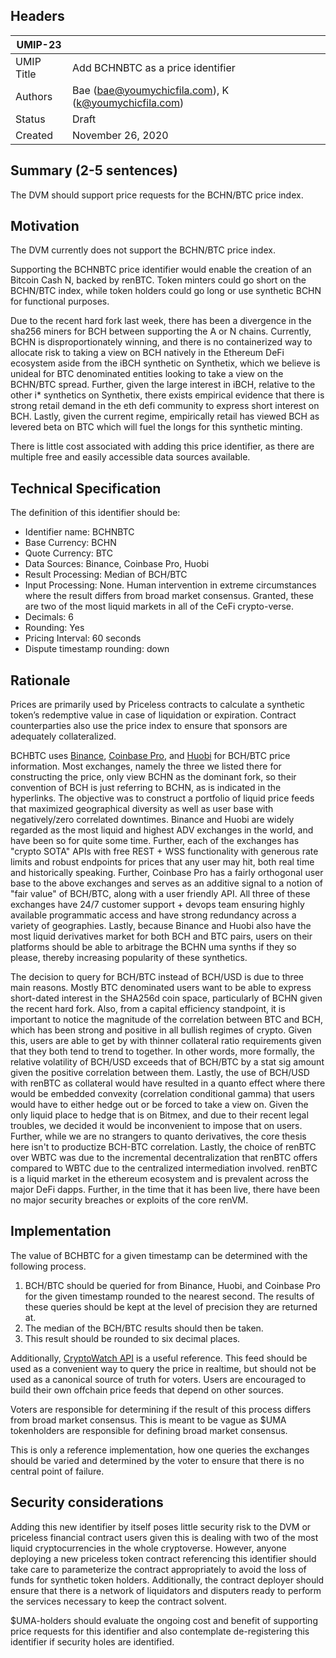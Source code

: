 ## Headers
| UMIP-23     |                                                                                                                                          |
|------------|------------------------------------------------------------------------------------------------------------------------------------------|
| UMIP Title | Add BCHNBTC as a price identifier              |
| Authors    | Bae (bae@youmychicfila.com), K (k@youmychicfila.com) |
| Status     | Draft                                                                                                                                    |
| Created    | November 26, 2020                                                                                                                           |
 
## Summary (2-5 sentences)
The DVM should support price requests for the BCHN/BTC price index.
 
 
## Motivation
The DVM currently does not support the BCHN/BTC price index.
 
Supporting the BCHNBTC price identifier would enable the creation of an Bitcoin Cash N, backed by renBTC. Token minters could go short on the BCHN/BTC index, while token holders could go long or use synthetic BCHN for functional purposes.
 
Due to the recent hard fork last week, there has been a divergence in the sha256 miners for BCH between supporting the A or N chains. Currently, BCHN is disproportionately winning, and there is no containerized way to allocate risk to taking a view on BCH natively in the Ethereum DeFi ecosystem aside from the iBCH synthetic on Synthetix, which we believe is unideal for BTC denominated entities looking to take a view on the BCHN/BTC spread. Further, given the large interest in iBCH, relative to the other i* synthetics on Synthetix, there exists empirical evidence that there is strong retail demand in the eth defi community to express short interest on BCH. Lastly, given the current regime, empirically retail has viewed BCH as levered beta on BTC which will fuel the longs for this synthetic minting. 
 
There is little cost associated with adding this price identifier, as there are multiple free and easily accessible data sources available.
 
## Technical Specification
The definition of this identifier should be:
 
- Identifier name: BCHNBTC
- Base Currency: BCHN
- Quote Currency: BTC
- Data Sources: Binance, Coinbase Pro, Huobi
- Result Processing: Median of BCH/BTC
- Input Processing: None. Human intervention in extreme circumstances where the result differs from broad market consensus. Granted, these are two of the most liquid markets in all of the CeFi crypto-verse.
- Decimals: 6
- Rounding: Yes
- Pricing Interval: 60 seconds
- Dispute timestamp rounding: down
 
## Rationale
Prices are primarily used by Priceless contracts to calculate a synthetic token’s redemptive value in case of liquidation or expiration. Contract counterparties also use the price index to ensure that sponsors are adequately collateralized.

BCHBTC uses [Binance](https://www.binance.com/en/support/announcement/ade106fd65974a9982fc5a32e063d0b0), [Coinbase Pro](https://help.coinbase.com/en/coinbase/getting-started/general-crypto-education/coinbase-update-on-november-2018-bch-hard-fork), and [Huobi](https://huobiglobal.zendesk.com/hc/en-us/articles/900004372123-Huobi-Global-Will-Support-The-Upcoming-Bitcoin-Cash-BCH-HardFork) for BCH/BTC price information. Most exchanges, namely the three we listed there for constructing the price, only view BCHN as the dominant fork, so their convention of BCH is just referring to BCHN, as is indicated in the hyperlinks. The objective was to construct a portfolio of liquid price feeds that maximized geographical diversity as well as user base with negatively/zero correlated downtimes. Binance and Huobi are widely regarded as the most liquid and highest ADV exchanges in the world, and have been so for quite some time. Further, each of the exchanges has "crypto SOTA" APIs with free REST + WSS functionality with generous rate limits and robust endpoints for prices that any user may hit, both real time and historically speaking. Further, Coinbase Pro has a fairly orthogonal user base to the above exchanges and serves as an additive signal to a notion of "fair value" of BCH/BTC, along with a user friendly API. All three of these exchanges have 24/7 customer support + devops team ensuring highly available programmatic access and have strong redundancy across a variety of geographies. Lastly, because Binance and Huobi also have the most liquid derivatives market for both BCH and BTC pairs, users on their platforms should be able to arbitrage the BCHN uma synths if they so please, thereby increasing popularity of these synthetics.
 
The decision to query for BCH/BTC instead of BCH/USD is due to three main reasons. Mostly BTC denominated users want to be able to express short-dated interest in the SHA256d coin space, particularly of BCHN given the recent hard fork. Also, from a capital efficiency standpoint, it is important to notice the magnitude of the correlation between BTC and BCH, which has been strong and positive in all bullish regimes of crypto. Given this, users are able to get by with thinner collateral ratio requirements given that they both tend to trend to together. In other words, more formally, the relative volatility of BCH/USD exceeds that of BCH/BTC by a stat sig amount given the positive correlation between them. Lastly, the use of BCH/USD with renBTC as collateral would have resulted in a quanto effect where there would be embedded convexity (correlation conditional gamma) that users would have to either hedge out or be forced to take a view on. Given the only liquid place to hedge that is on Bitmex, and due to their recent legal troubles, we decided it would be inconvenient to impose that on users. Further, while we are no strangers to quanto derivatives, the core thesis here isn't to productize BCH-BTC correlation. Lastly, the choice of renBTC over WBTC was due to the incremental decentralization that renBTC offers compared to WBTC due to the centralized intermediation involved. renBTC is a liquid market in the ethereum ecosystem and is prevalent across the major DeFi dapps. Further, in the time that it has been live, there have been no major security breaches or exploits of the core renVM.
 
## Implementation
 
The value of BCHBTC for a given timestamp can be determined with the following process.
 
1. BCH/BTC should be queried for from Binance, Huobi, and Coinbase Pro for the given timestamp rounded to the nearest second. The results of these queries should be kept at the level of precision they are returned at.
2. The median of the BCH/BTC results should then be taken.
3. This result should be rounded to six decimal places.
 
Additionally, [CryptoWatch API](https://docs.cryptowat.ch/rest-api/) is a useful reference. This feed should be used as a convenient way to query the price in realtime, but should not be used as a canonical source of truth for voters. Users are encouraged to build their own offchain price feeds that depend on other sources.
 
Voters are responsible for determining if the result of this process differs from broad market consensus. This is meant to be vague as $UMA tokenholders are responsible for defining broad market consensus.
 
This is only a reference implementation, how one queries the exchanges should be varied and determined by the voter to ensure that there is no central point of failure.
 
## Security considerations
Adding this new identifier by itself poses little security risk to the DVM or priceless financial contract users given this is dealing with two of the most liquid cryptocurrencies in the whole cryptoverse. However, anyone deploying a new priceless token contract referencing this identifier should take care to parameterize the contract appropriately to avoid the loss of funds for synthetic token holders. Additionally, the contract deployer should ensure that there is a network of liquidators and disputers ready to perform the services necessary to keep the contract solvent.
 
$UMA-holders should evaluate the ongoing cost and benefit of supporting price requests for this identifier and also contemplate de-registering this identifier if security holes are identified.

